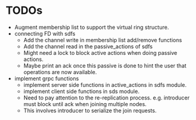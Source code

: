 # TODOs

- Augment membership list to support the virtual ring structure.
- connecting FD with sdfs
  - Add the channel write in membership list add/remove functions
  - Add the channel read in the passive_actions of sdfs
  - Might need a lock to block active actions when doing passive actions.
  - Maybe print an ack once this passive is done to hint the user that operations are now available.
- implement grpc functions
  - implement server side functions in active_actions in sdfs module.
  - implement client side functions in sds module.
  - Need to pay attention to the re-replication process. e.g. introducer must block until ack when joining multiple nodes.
  - This involves introducer to serialize the join requests.
